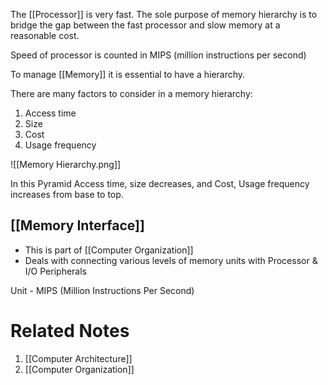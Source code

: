 
The [[Processor]] is very fast. The sole purpose of memory hierarchy is to bridge the gap between the fast processor and slow memory at a reasonable cost.

Speed of processor is counted in MIPS (million instructions per second)

To manage [[Memory]] it is essential to have a hierarchy.

There are many factors to consider in a memory hierarchy:

1. Access time
2. Size
3. Cost
4. Usage frequency

![[Memory Hierarchy.png]]

In this Pyramid Access time, size decreases, and Cost, Usage frequency increases from base to top.
## [[Memory Interface]]

- This is part of [[Computer Organization]]
- Deals with connecting various levels of memory units with Processor & I/O Peripherals

Unit - MIPS (Million Instructions Per Second)

# Related Notes

1. [[Computer Architecture]]
2. [[Computer Organization]]

